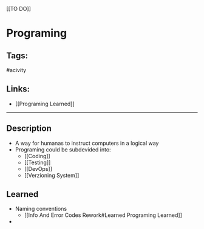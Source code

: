[[TO DO]]

# Programing

## Tags:
#acivity

## Links:
- [[Programing Learned]]

---

## Description
- A way for humanas to instruct computers in a logical way
- Programing could be subdevided into:
	- [[Coding]]
	- [[Testing]]
	- [[DevOps]]
	- [[Verzioning System]]

## Learned
- Naming conventions
	- [[Info And Error Codes Rework#Learned Programing Learned]]
- 